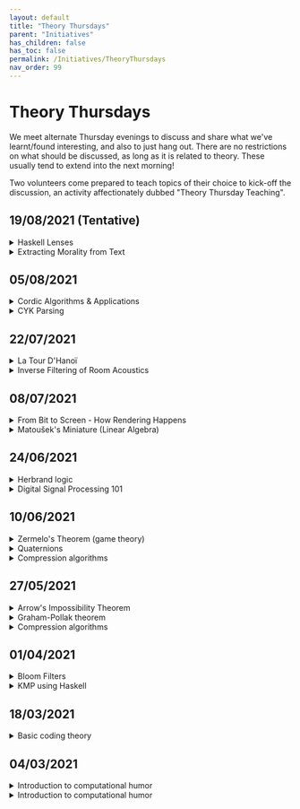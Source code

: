 ```yaml
---
layout: default
title: "Theory Thursdays"
parent: "Initiatives"
has_children: false
has_toc: false
permalink: /Initiatives/TheoryThursdays
nav_order: 99
---
```


Theory Thursdays
=================

We meet alternate Thursday evenings to discuss and share what we've learnt/found interesting, and also to just hang out. There are no restrictions on what should be discussed, as long as it is related to theory. These usually tend to extend into the next morning!

Two volunteers come prepared to teach topics of their choice to kick-off the discussion, an activity affectionately dubbed "Theory Thursday Teaching".

## 19/08/2021 (Tentative)

<details>
  <summary>Haskell Lenses</summary>

  + Speaker: Anurudh Peduri
  + Resources: https://artyom.me/lens-over-tea-1
</details>

<details>
  <summary>Extracting Morality from Text</summary>

  + Speaker: Mayank Goel
</details>

## 05/08/2021

<details>
  <summary>Cordic Algorithms & Applications</summary>

  + Speaker: Shashwat Singh
</details>

<details>
  <summary>CYK Parsing</summary>

  + Speaker: Abhinav S Menon
</details>

## 22/07/2021

<details>
  <summary>La Tour D'Hanoï</summary>

  + Speaker: Bharathi Ramana Joshi
</details>

<details>
  <summary>Inverse Filtering of Room Acoustics</summary>

  + Speaker: Shirley
</details>

## 08/07/2021

<details>
  <summary>From Bit to Screen - How Rendering Happens</summary>

  + Speaker: Kunwar Shaanjeet
</details>

<details>
  <summary>Matoušek's Miniature (Linear Algebra)</summary>

  + Speaker: Athreya C
  + Resources: https://kam.mff.cuni.cz/~matousek/stml-53-matousek-1.pdf
</details>

## 24/06/2021

<details>
  <summary>Herbrand logic</summary>

  + Speaker: L Lakshmanan
  + Resources: http://intrologic.stanford.edu/extras/manifesto.html
</details>

<details>
  <summary>Digital Signal Processing 101</summary>

  + Speaker: Shirley
</details>

## 10/06/2021

<details>
  <summary>Zermelo's Theorem (game theory)</summary>

  + Speaker: Shashwat Goel
</details>

<details>
  <summary>Quaternions</summary>

  + Speaker: Arpan Dasgupta
</details>

<details>
  <summary>Compression algorithms</summary>

  + Speaker: Aman Rojjha
</details>

## 27/05/2021

<details>
  <summary>Arrow's Impossibility Theorem</summary>

  + Speaker: Alapan Chaudhuri
  + Resources: https://en.wikipedia.org/wiki/Arrow%27s_impossibility_theorem
</details>

<details>
  <summary>Graham-Pollak theorem</summary>

  + Speaker: Pratyaksh Gautam
  + Resources: https://en.wikipedia.org/wiki/Graham%E2%80%93Pollak_theorem
</details>

<details>
  <summary>Compression algorithms</summary>

  + Speaker: Aman Rojjha
</details>

## 01/04/2021

<details>
  <summary>Bloom Filters</summary>

  + Speaker: A Kishore Kumar
  + Resources: https://www.flipcode.com/archives/Coding_Bloom_Filters.shtml
</details>

<details>
  <summary>KMP using Haskell</summary>

  + Speaker: Abhinav S Menon
  + Resources: https://chaoxuprime.com/posts/2014-04-11-the-kmp-algorithm-in-haskell.html
</details>

## 18/03/2021

<details>
  <summary>Basic coding theory</summary>

  + Speaker: Athreya C
</details>

## 04/03/2021

<details>
  <summary>Introduction to computational humor</summary>

  + Speaker: Mayank Goel
</details>

<details>
  <summary>Introduction to computational humor</summary>

  + Speaker: Tanishq Chaudhary
</details>
